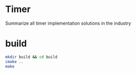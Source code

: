# Timer
Summarize all timer implementation solutions in the industry

# build
```bash
mkdir build && cd build
cmake ..
make
```
